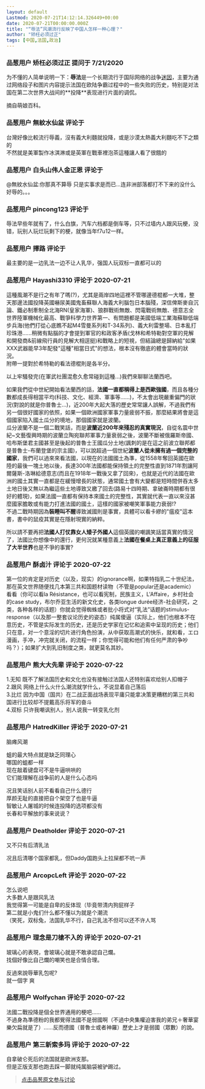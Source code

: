 ```yaml
---
layout: default
Lastmod: 2020-07-21T14:12:14.326449+00:00
date: 2020-07-21T00:00:00.000Z
title: "“辱法”风潮流行反映了中国人怎样一种心理？"
author: "矫枉必须过正"
tags: [中国,法国,政治]
---
```



### 品葱用户 **矫枉必须过正** 提问于 7/21/2020
    
为不懂的人简单说明一下：**辱法**是一个长期流行于国际网络的战争[迷因]( "https://zh.moegirl.org/%E8%BF%B7%E5%9B%A0")，主要为通过网络段子和图片内容提示法国在欧陆争霸过程中的一些失败的历史，特别是对法国在第二次世界大战间的**投降**表现进行片面的调侃。  
  
摘自萌娘百科。
    
                

### 品葱用户 **無紋水仙盆** 评论于 
        
台灣好像比較流行辱義，沒有義大利麵就投降，或是沙漠太熱義大利麵吃不下之類的  
不然就是美軍製作冰淇淋或是英軍在戰車裡泡茶這種讓人看了很餓的
        
                

### 品葱用户 **白头山伟人金正恩** 评论于 
        
@無紋水仙盆:你那真不算辱 只是实事求是而已...连非洲部落都打不下来的没什么好辱的。。。
        
                

### 品葱用户 **pincong123** 评论于 
        
辱法早些年就有了，什么白旗，汽车六档都是倒车等，只不过墙内人跟风玩梗，没错，玩别人玩烂玩剩下的梗，就像当年f7u12一样。
        
                

### 品葱用户 **擇路** 评论于 
        
最主要的是一边乳法一边不让人乳华，强国人玩双标一直都可以的
        
                

### 品葱用户 **Hayashi3310** 评论于 2020-07-21
        
這種風潮不是行之有年了嗎(?)，尤其是兩岸四地這裡不管哪邊德棍都一大堆，整天那邊法國投降英國嚇尿美國鬼畜蘇聯人海義大利腦包日本腦殘，深信俾斯麥自沉論、鐵必制牽制全北海RN(皇家海軍)、狼群戰術無敵、閃電戰術無敵、德意志全世界陸軍機械化最高、戰爭科學力世界第一、有問題都是美國低端工業海蘇聯低端步兵海(他們打從心底瞧不起M4雪曼系列和T-34系列)、義大利雷整場、日本亂打珍珠港......稍微有點腦的才會提到軍官的和政客矛盾(戈林和希特勒對空軍的見解和開發商&前線飛行員的見解大相逕挺)和戰略上的短視，但結論總是歸納給"如果XXX武器能早3年配發"這種"相當日式"的想法，根本沒有徹底的體會當時的狀況。  
附帶一提對於希特勒的看法德棍則是各半分。  
  
  
以上牢騷發完(在軍武社團混愈久愈常碰到這種...)我們來聊聊法蘭西吧。  
  
  
如果我們從中世紀開始看法蘭西的話，**法國一直都稱得上是西歐強國**，而且各種分數都成長得相當平均(科技、文化、經濟、軍事等......)，不太會出現嚴重偏門的狀況(對說的就是你普魯士...)，近200年大起大落的歷史常常讓人誤解，不過我們有另一個很好國家的依照，如果一個歐洲國家軍事力量疲弱不振，那麼結果將會是這個國家陷入國土瓜分的境地，那個國家就是波蘭。  
瓜分波蘭不是一個二戰笑話，而是**波蘭近200年來殘忍的真實現況**，自從名震中世紀~文藝復興時期的波蘭立陶宛聯邦軍事力量衰弱之後，波蘭不斷被俄羅斯帝國、哈布斯堡君主國甚至是後起的普魯士王國瓜分土地(諷刺的是在這之前波立聯邦都是普魯士-布蘭登堡的宗主國)，可以說超過一個世紀**波蘭人從未擁有過一個完整的國家**，我們可以過來來看法國，以現在的法國國土為準，從1558年奪回英國在歐陸的最後一塊土地以後，長達300年法國都能保持領土的完整性直到1871年割讓阿爾薩斯-洛琳給德意志(而且在1918年一戰後又拿了回來)，也就是近代的法國在歐洲的國土其實一直都是在緩慢增長的狀態，通常國土會有大變都是短時間併吞太多土地日後又無以為繼這些土地導致又繳了回去(路易十四時期、拿破崙時期都有很好的體現)，如果法國一直都有保持本來國土的完整性，其實就代表一直以來沒甚麼國家膽敢或有能力打進法國的國土，這樣的國家被嘲笑軍事能力衰弱!?  
不過二戰時期因為**裝睡叫不醒**導致滅國則是事實，具體可以看卡繆的"瘟疫"這本書，書中的鼠疫其實是在隱射現實的納粹。  
  
  
所以請不要再把**法國人打仗靠女人矮子外國人**這個英國的嘲諷笑話當真實的情況了，法國比你想像中的還行，更何況就某種意義上**法國在餐桌上真正意義上的征服了大半世界**也是不爭的事實?
        
                

### 品葱用户 **酥卤汁** 评论于 2020-07-22
        
第一位的肯定是对历史（以及，现实）的ignorance啊，如果特指乳二十世纪法，那在英文世界随便找几本第三共和国题材读物（不管是popular还是academic）看看（你可以看la Résistance，也可以看宪制，民族主义，L'Affaire，乡村社会的case study，布尔乔亚生活的新文化史，各类longue durée经济-社会研究，之类，各种各样的话题）你就会觉得蜘蛛或者批小将式对“乳法”话题的stimulus-response（以及那一整套议论历史的姿态）纯属傻逼（实际上，他们也根本不在意历史，不管是实际发生的历史，还是历史学家在记忆和追索中呈现的历史；他们只在意，对一个意淫的切片进行角色扮演，从中获取高潮式的快乐，就和看，エロ漫画，手冲，冲完就关闭，的流程一样；你觉得可能和他们有任何严肃的争吵吗？）；如果扩大到乳旧制度之类，就更莫名其妙。
        
                

### 品葱用户 **熊大大先辈** 评论于 2020-07-22
        
1.无知 既不了解法国历史和文化也没有接触过法国人还特别喜欢给别人扣帽子  
2.跟风 网络上什么火什么潮流就学什么，不说显着自己落后  
3.比烂 因为中国（国共）在二战正面战场表现平庸只能拿决策更糟糕的第三共和国进行比较却不提戴高乐将军的奋斗  
4.双标 只许我嘲讽别人，别人说我一转变乳化剂
        
                

### 品葱用户 **HatredKiller** 评论于 2020-07-21
        
脑瘫风潮  
  
蛆的最大特点就是缺乏同理心   
哪国的蛆都一样  
现在敲着键盘可不是牛逼哄哄的  
它们能理解在战争前的人是什么心态吗  
  
况且笑话别人前不看看自己什么德行  
厚颜无耻的直接把自个架空了也是牛逼  
智敏让人屠城的时候连投降的选项都没有  
长春和平解放的事来说说？
        
                

### 品葱用户 **Deatholder** 评论于 2020-07-21
        
又不只有后清乳法  
  
况且后清哪个国家都乳，但Daddy国跑头上拉屎都不吭一声
        
                

### 品葱用户 **ArcopcLeft** 评论于 2020-07-22
        
怎么说吧  
大多数人是跟风乳法  
我觉得第一可能是自卑的反体现（毕竟带清内狗屁样子  
第二就是小鬼们什么都不懂以为就是个潮流  
（笑死，双标兔，法国乳华不行，自己乳法不但可以还不许人骂
        
                

### 品葱用户 **理念是刀槍不入的** 评论于 2020-07-21
        
玻璃心的表現，會玻璃心就是不敢承認自己爛。  
找個好像比自己爛的嘲笑也是合情合理。  
  
反過來說辱華乳包呢?  
就一個字 爽
        
                

### 品葱用户 **Wolfychan** 评论于 2020-07-22
        
法國二戰投降是個全世界通用的梗吧……  
不過身為準德粉的我都覺得法國不是弱國啊（不過中央集權迫害我的弟兄＋奢華宴樂欠扁就是了）……反而德國（普魯士或者神羅）歷史上才是弱國（眾數）的說。
        
                

### 品葱用户 **第三新索多玛** 评论于 2020-07-22
        
自拿破仑死后的法国就是欧洲支那。  
但是正版支那也跑去踩一脚就纯属脑袋被驴踢过。
        
                





> [点击品葱原文参与讨论](https://pincong.rocks/question/28782)

